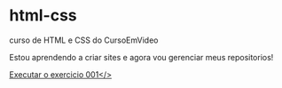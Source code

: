 # html-css
 curso de HTML e CSS do CursoEmVideo

 Estou aprendendo a criar sites e agora vou gerenciar meus repositorios!

 <a href="https://rodrigoalgt.github.io/html-css/Exercicios/ex001/index.html">Executar o exercicio 001</>

